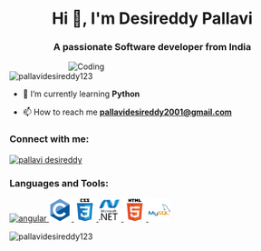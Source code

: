 

<h1 align="center">Hi 👋, I'm Desireddy Pallavi</h1>
<h3 align="center">A passionate Software developer from India</h3>
<img align="right" alt="Coding" width="400" src="https://i.pinimg.com/originals/2b/cb/56/2bcb56a18c0a74f9db521587d616d13f.jpg"/>

<p align="left"> <img src="https://komarev.com/ghpvc/?username=pallavidesireddy123&label=Profile%20views&color=0e75b6&style=flat" alt="pallavidesireddy123" /> </p>

- 🌱 I’m currently learning **Python**

- 📫 How to reach me **pallavidesireddy2001@gmail.com**

<h3 align="left">Connect with me:</h3>
<p align="left">
<a href="https://linkedin.com/in/pallavi desireddy" target="blank"><img align="center" src="https://raw.githubusercontent.com/rahuldkjain/github-profile-readme-generator/master/src/images/icons/Social/linked-in-alt.svg" alt="pallavi desireddy" height="30" width="40" /></a>
</p>

<h3 align="left">Languages and Tools:</h3>
<p align="left"> <a href="https://angular.io" target="_blank" rel="noreferrer"> <img src="https://angular.io/assets/images/logos/angular/angular.svg" alt="angular" width="40" height="40"/> </a> <a href="https://www.cprogramming.com/" target="_blank" rel="noreferrer"> <img src="https://raw.githubusercontent.com/devicons/devicon/master/icons/c/c-original.svg" alt="c" width="40" height="40"/> </a> <a href="https://www.w3schools.com/css/" target="_blank" rel="noreferrer"> <img src="https://raw.githubusercontent.com/devicons/devicon/master/icons/css3/css3-original-wordmark.svg" alt="css3" width="40" height="40"/> </a> <a href="https://dotnet.microsoft.com/" target="_blank" rel="noreferrer"> <img src="https://raw.githubusercontent.com/devicons/devicon/master/icons/dot-net/dot-net-original-wordmark.svg" alt="dotnet" width="40" height="40"/> </a> <a href="https://www.w3.org/html/" target="_blank" rel="noreferrer"> <img src="https://raw.githubusercontent.com/devicons/devicon/master/icons/html5/html5-original-wordmark.svg" alt="html5" width="40" height="40"/> </a> <a href="https://www.mysql.com/" target="_blank" rel="noreferrer"> <img src="https://raw.githubusercontent.com/devicons/devicon/master/icons/mysql/mysql-original-wordmark.svg" alt="mysql" width="40" height="40"/> </a> </p>

<p><img align="center" src="https://github-readme-streak-stats.herokuapp.com/?user=pallavidesireddy123&" alt="pallavidesireddy123" /></p>

